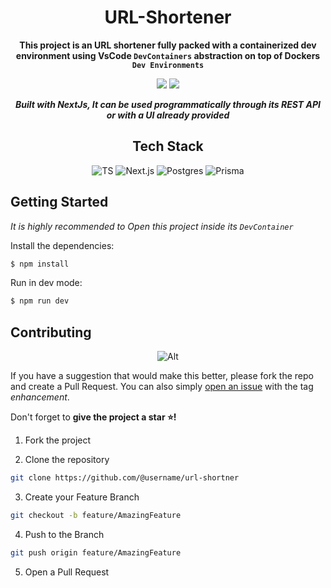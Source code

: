 <div align="center">

# URL-Shortener
**This project is an URL shortener fully packed with a containerized dev environment using VsCode ````DevContainers```` abstraction on top of Dockers ````Dev Environments````**

</div>




<div align="center">

![](https://img.shields.io/badge/Contributions-Welcome-brightgreen.svg)
![](https://img.shields.io/badge/Maintained%3F-Yes-brightgreen.svg)

***Built with NextJs, It can be used programmatically through its REST API or with a UI already provided***

</div>

<div align="center">

## Tech Stack

<img  alt="TS"  src="https://shields.io/badge/TypeScript-3178C6?logo=TypeScript&logoColor=FFF&style=for-the-badge" />
<img  alt="Next.js"  src="https://img.shields.io/badge/next.js-000000?style=for-the-badge&logo=nextdotjs&logoColor=white" />
<img alt="Postgres" src="https://img.shields.io/badge/PostgreSQL-316192?style=for-the-badge&logo=postgresql&logoColor=white" />
<img alt="Prisma" src="https://img.shields.io/badge/Prisma-16A394?style=for-the-badge&logo=prisma&logoColor=black" />


</div>

## Getting Started

*It is highly recommended to Open this project inside its ````DevContainer````*
  
Install the dependencies:

```sh
$ npm install
```

Run in dev mode:

```sh
$ npm run dev
```

## Contributing

<div align="center">

![Alt](https://repobeats.axiom.co/api/embed/8e26770096e5873fbb4c389f3920de5abdbb1165.svg "Repobeats analytics image")

</div>

If you have a suggestion that would make this better, please fork the repo and create a Pull Request. You can also simply [open an issue](https://github.com/AlejoTorres2001/url-shortner/issues) with the tag *enhancement*.

Don't forget to **give the project a star ⭐!** 

1. Fork the project

2. Clone the repository

```bash
git clone https://github.com/@username/url-shortner
```

3. Create your Feature Branch

```bash
git checkout -b feature/AmazingFeature
```

4. Push to the Branch

```bash
git push origin feature/AmazingFeature
```

5. Open a Pull Request
